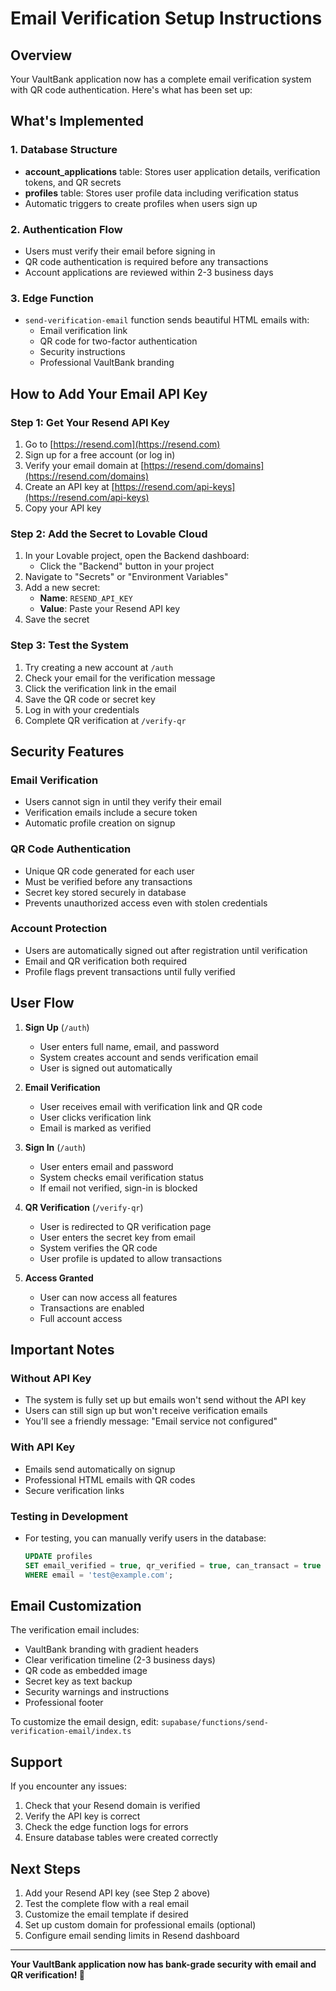 # Email Verification Setup Instructions

## Overview
Your VaultBank application now has a complete email verification system with QR code authentication. Here's what has been set up:

## What's Implemented

### 1. Database Structure
- **account_applications** table: Stores user application details, verification tokens, and QR secrets
- **profiles** table: Stores user profile data including verification status
- Automatic triggers to create profiles when users sign up

### 2. Authentication Flow
- Users must verify their email before signing in
- QR code authentication is required before any transactions
- Account applications are reviewed within 2-3 business days

### 3. Edge Function
- `send-verification-email` function sends beautiful HTML emails with:
  - Email verification link
  - QR code for two-factor authentication
  - Security instructions
  - Professional VaultBank branding

## How to Add Your Email API Key

### Step 1: Get Your Resend API Key
1. Go to [https://resend.com](https://resend.com)
2. Sign up for a free account (or log in)
3. Verify your email domain at [https://resend.com/domains](https://resend.com/domains)
4. Create an API key at [https://resend.com/api-keys](https://resend.com/api-keys)
5. Copy your API key

### Step 2: Add the Secret to Lovable Cloud
1. In your Lovable project, open the Backend dashboard:
   - Click the "Backend" button in your project
2. Navigate to "Secrets" or "Environment Variables"
3. Add a new secret:
   - **Name**: `RESEND_API_KEY`
   - **Value**: Paste your Resend API key
4. Save the secret

### Step 3: Test the System
1. Try creating a new account at `/auth`
2. Check your email for the verification message
3. Click the verification link in the email
4. Save the QR code or secret key
5. Log in with your credentials
6. Complete QR verification at `/verify-qr`

## Security Features

### Email Verification
- Users cannot sign in until they verify their email
- Verification emails include a secure token
- Automatic profile creation on signup

### QR Code Authentication
- Unique QR code generated for each user
- Must be verified before any transactions
- Secret key stored securely in database
- Prevents unauthorized access even with stolen credentials

### Account Protection
- Users are automatically signed out after registration until verification
- Email and QR verification both required
- Profile flags prevent transactions until fully verified

## User Flow

1. **Sign Up** (`/auth`)
   - User enters full name, email, and password
   - System creates account and sends verification email
   - User is signed out automatically

2. **Email Verification**
   - User receives email with verification link and QR code
   - User clicks verification link
   - Email is marked as verified

3. **Sign In** (`/auth`)
   - User enters email and password
   - System checks email verification status
   - If email not verified, sign-in is blocked

4. **QR Verification** (`/verify-qr`)
   - User is redirected to QR verification page
   - User enters the secret key from email
   - System verifies the QR code
   - User profile is updated to allow transactions

5. **Access Granted**
   - User can now access all features
   - Transactions are enabled
   - Full account access

## Important Notes

### Without API Key
- The system is fully set up but emails won't send without the API key
- Users can still sign up but won't receive verification emails
- You'll see a friendly message: "Email service not configured"

### With API Key
- Emails send automatically on signup
- Professional HTML emails with QR codes
- Secure verification links

### Testing in Development
- For testing, you can manually verify users in the database:
  ```sql
  UPDATE profiles 
  SET email_verified = true, qr_verified = true, can_transact = true 
  WHERE email = 'test@example.com';
  ```

## Email Customization

The verification email includes:
- VaultBank branding with gradient headers
- Clear verification timeline (2-3 business days)
- QR code as embedded image
- Secret key as text backup
- Security warnings and instructions
- Professional footer

To customize the email design, edit:
`supabase/functions/send-verification-email/index.ts`

## Support

If you encounter any issues:
1. Check that your Resend domain is verified
2. Verify the API key is correct
3. Check the edge function logs for errors
4. Ensure database tables were created correctly

## Next Steps

1. Add your Resend API key (see Step 2 above)
2. Test the complete flow with a real email
3. Customize the email template if desired
4. Set up custom domain for professional emails (optional)
5. Configure email sending limits in Resend dashboard

---

**Your VaultBank application now has bank-grade security with email and QR verification! 🔐**
